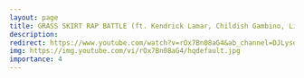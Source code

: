 ```yaml
---
layout: page
title: GRASS SKIRT RAP BATTLE (ft. Kendrick Lamar, Childish Gambino, Lil Wayne, SpongeBob SquarePants)
description: 
redirect: https://www.youtube.com/watch?v=rOx7Bn08aG4&ab_channel=DJLysosome
img: https://img.youtube.com/vi/rOx7Bn08aG4/hqdefault.jpg
importance: 4
---
```

